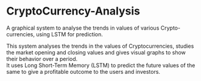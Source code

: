 # CryptoCurrency-Analysis
A graphical system to analyse the trends in values of various Crypto-currencies, using LSTM for prediction.

This system analyses the trends in the values of Cryptocurrencies, studies the market opening and closing values and gives visual graphs to show their behavior over a period.  
It uses Long Short-Term Memory (LSTM) to predict the future values of the same to give a profitable outcome to the users and investors.

